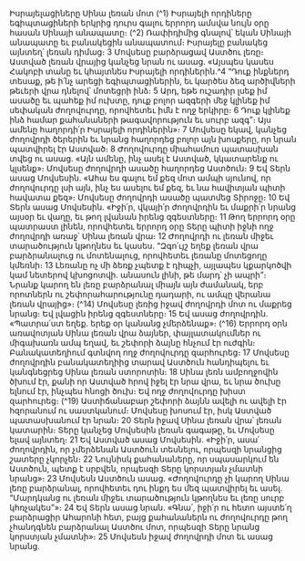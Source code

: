 
Իսրայելացիները Սինա լեռան մոտ
(^1) Իսրայելի որդիները եգիպտացիների երկրից դուրս գալու երրորդ ամսվա նույն օրը հասան Սինայի անապատը։
(^2) Ռափիդիմից գնալով՝ եկան Սինայի անապատը եւ բանակեցին անապատում։ Իսրայելը բանակեց այնտեղ՝ լեռան
դիմաց։ 3 Մովսեսը բարձրացավ Աստծու լեռը։ Աստված լեռան վրայից կանչեց նրան ու ասաց. «Այսպես կասես Հակոբի
տանը եւ կհայտնես Իսրայելի որդիներին.^4 “Դուք ինքներդ տեսաք, թե ի՛նչ արեցի եգիպտացիներին, եւ կարծես ձեզ
արծիվների թեւերի վրա դնելով՝ մոտեցրի ինձ։ 5 Արդ, եթե ուշադիր լսեք իմ ասածը եւ պահեք իմ ուխտը, դուք բոլոր
ազգերի մեջ կլինեք իմ սեփական ժողովուրդը, որովհետեւ իմն է ողջ երկիրը։ 6 Դուք կլինեք ինձ համար քահանաների
թագավորություն եւ սուրբ ազգ”։ Այս ամենը հաղորդի՛ր Իսրայելի որդիներին»։ 7 Մովսեսը եկավ, կանչեց ժողովրդի
ծերերին եւ նրանց հաղորդեց բոլոր այն խոսքերը, որ նրան պատվիրել էր Աստված։ 8 Ժողովուրդը միահամուռ
պատասխան տվեց ու ասաց. «Այն ամենը, ինչ ասել է Աստված, կկատարենք ու կլսենք»։ Մովսեսը ժողովրդի ասածը
հաղորդեց Աստծուն։ 9 Եվ Տերն ասաց Մովսեսին. «Ահա ես գալու եմ քեզ մոտ ամպի սյունով, որ ժողովուրդը լսի այն, ինչ
ես ասելու եմ քեզ, եւ նա հավիտյան պիտի հավատա քեզ»։ Մովսեսը ժողովրդի ասածը պատմեց Տիրոջը։ 10 Եվ Տերն ասաց
Մովսեսին. «Իջի՛ր, վկայի՛ր ժողովրդին եւ մաքրի՛ր նրանց այսօր եւ վաղը, եւ թող լվանան իրենց զգեստները։ 11 Թող երրորդ
օրը պատրաստ լինեն, որովհետեւ երրորդ օրը Տերը պիտի իջնի ողջ ժողովրդի առաջ՝ Սինա լեռան վրա։ 12 Ժողովրդի ու
լեռան միջեւ տարածություն կթողնես եւ կասես. “Զգո՛ւյշ եղեք լեռան վրա բարձրանալուց ու մոտենալուց, որովհետեւ
լեռանը մոտեցողը կմեռնի։ 13 Լեռանը ոչ մի ձեռք չպետք է դիպչի, այլապես կքարկոծվի կամ նետերով կխոցոտվի.
անասուն լինի, թե մարդ՝ չի ապրի”։ Նրանք կարող են լեռը բարձրանալ միայն այն ժամանակ, երբ որոտներն ու
շեփորահարությունը դադարի, ու ամպը վերանա լեռան վրայից»։
(^14) Մովսեսը լեռից իջավ ժողովրդի մոտ ու մաքրեց նրանց։ Եվ լվացին իրենց զգեստները։ 15 Եվ ասաց ժողովրդին.
«Պատրա՛ստ եղեք. երեք օր կանանց չմերձենաք»։
(^16) Երրորդ օրն առավոտյան Սինա լեռան վրա ձայներ, փայլատակումներ ու միգախառն ամպ եղավ, եւ շեփորի ձայնը
հնչում էր ուժգին։ Բանակատեղիում գտնվող ողջ ժողովուրդը զարհուրեց։ 17 Մովսեսը ժողովրդին բանակատեղիից
տարավ Աստծուն հանդիպելու եւ կանգնեցրեց Սինա լեռան ստորոտին։ 18 Սինա լեռն ամբողջովին ծխում էր, քանի որ
Աստված հրով իջել էր նրա վրա, եւ նրա ծուխը ելնում էր, ինչպես հնոցի ծուխ։ Եվ ողջ ժողովուրդը խիստ զարհուրեց։
(^19) Աստիճանաբար շեփորի ձայնն ավելի ու ավելի էր հզորանում ու սաստկանում։ Մովսեսը խոսում էր, իսկ Աստված
պատասխանում էր նրան։ 20 Տերն իջավ Սինա լեռան վրա՝ լեռան կատարին։ Տերը կանչեց Մովսեսին լեռան գագաթը, եւ
Մովսեսը ելավ այնտեղ։ 21 Եվ Աստված ասաց Մովսեսին. «Իջի՛ր, ասա՛ ժողովրդին, որ չմերձենան Աստծուն տեսնելու,
որպեսզի նրանցից շատերը չկորչեն։ 22 Նույնիսկ քահանաները, որ սպասարկում են Աստծուն, պետք է սրբվեն, որպեսզի
Տերը կորստյան չմատնի նրանց»։ 23 Մովսեսն Աստծուն ասաց. «Ժողովուրդը չի կարող Սինա լեռը բարձրանալ,
որովհետեւ դու ինքդ ես մեզ պատվիրել եւ ասել. “Մարդկանց ու լեռան միջեւ տարածություն կթողնես եւ լեռը սուրբ
կհռչակես”»։ 24 Եվ Տերն ասաց նրան. «Գնա՛, իջի՛ր ու հետո այստե՛ղ բարձրացիր Ահարոնի հետ, բայց քահանաներն ու
ժողովուրդը թող չհանդգնեն բարձրանալ Աստծու մոտ, որպեսզի Տերը նրանց կորստյան չմատնի»։ 25 Մովսեսն իջավ
ժողովրդի մոտ եւ ասաց նրանց.
